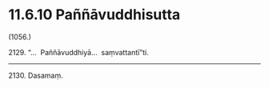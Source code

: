 

# 11.6.10 Paññāvuddhisutta




(1056.)

2129\. “…  Paññāvuddhiyā…  saṃvattantī”ti.

---

2130\. Dasamaṃ.





